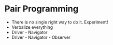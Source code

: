 # Pair Programming


* There is no single right way to do it. Experiment!
* Verbalize everything
* Driver - Navigator
* Driver - Navigator - Observer


